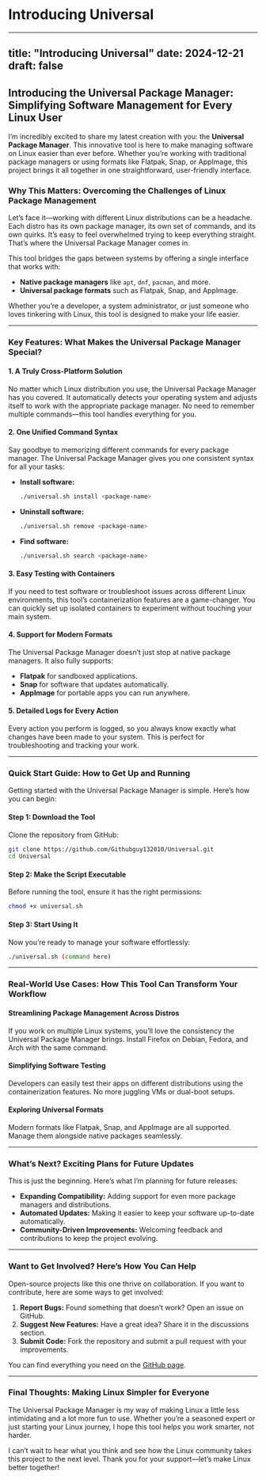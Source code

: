# Introducing Universal

---
title: "Introducing Universal"
date: 2024-12-21
draft: false
---

## Introducing the Universal Package Manager: Simplifying Software Management for Every Linux User

I’m incredibly excited to share my latest creation with you: the **Universal Package Manager**. This innovative tool is here to make managing software on Linux easier than ever before. Whether you’re working with traditional package managers or using formats like Flatpak, Snap, or AppImage, this project brings it all together in one straightforward, user-friendly interface.

### Why This Matters: Overcoming the Challenges of Linux Package Management

Let’s face it—working with different Linux distributions can be a headache. Each distro has its own package manager, its own set of commands, and its own quirks. It’s easy to feel overwhelmed trying to keep everything straight. That’s where the Universal Package Manager comes in.

This tool bridges the gaps between systems by offering a single interface that works with:

- **Native package managers** like `apt`, `dnf`, `pacman`, and more.
- **Universal package formats** such as Flatpak, Snap, and AppImage.

Whether you’re a developer, a system administrator, or just someone who loves tinkering with Linux, this tool is designed to make your life easier.

---

### Key Features: What Makes the Universal Package Manager Special?

#### 1. **A Truly Cross-Platform Solution**

No matter which Linux distribution you use, the Universal Package Manager has you covered. It automatically detects your operating system and adjusts itself to work with the appropriate package manager. No need to remember multiple commands—this tool handles everything for you.

#### 2. **One Unified Command Syntax**

Say goodbye to memorizing different commands for every package manager. The Universal Package Manager gives you one consistent syntax for all your tasks:

- **Install software:**
  ```bash
  ./universal.sh install <package-name>
  ```
- **Uninstall software:**
  ```bash
  ./universal.sh remove <package-name>
  ```
- **Find software:**
  ```bash
  ./universal.sh search <package-name>
  ```

#### 3. **Easy Testing with Containers**

If you need to test software or troubleshoot issues across different Linux environments, this tool’s containerization features are a game-changer. You can quickly set up isolated containers to experiment without touching your main system.

#### 4. **Support for Modern Formats**

The Universal Package Manager doesn’t just stop at native package managers. It also fully supports:

- **Flatpak** for sandboxed applications.
- **Snap** for software that updates automatically.
- **AppImage** for portable apps you can run anywhere.

#### 5. **Detailed Logs for Every Action**

Every action you perform is logged, so you always know exactly what changes have been made to your system. This is perfect for troubleshooting and tracking your work.

---

### Quick Start Guide: How to Get Up and Running

Getting started with the Universal Package Manager is simple. Here’s how you can begin:

#### Step 1: Download the Tool

Clone the repository from GitHub:

```bash
git clone https://github.com/Githubguy132010/Universal.git
cd Universal
```

#### Step 2: Make the Script Executable

Before running the tool, ensure it has the right permissions:

```bash
chmod +x universal.sh
```

#### Step 3: Start Using It

Now you’re ready to manage your software effortlessly:

```bash
./universal.sh (command here)
```

---

### Real-World Use Cases: How This Tool Can Transform Your Workflow

#### Streamlining Package Management Across Distros

If you work on multiple Linux systems, you’ll love the consistency the Universal Package Manager brings. Install Firefox on Debian, Fedora, and Arch with the same command.

#### Simplifying Software Testing

Developers can easily test their apps on different distributions using the containerization features. No more juggling VMs or dual-boot setups.

#### Exploring Universal Formats

Modern formats like Flatpak, Snap, and AppImage are all supported. Manage them alongside native packages seamlessly.

---

### What’s Next? Exciting Plans for Future Updates

This is just the beginning. Here’s what I’m planning for future releases:

- **Expanding Compatibility:** Adding support for even more package managers and distributions.
- **Automated Updates:** Making it easier to keep your software up-to-date automatically.
- **Community-Driven Improvements:** Welcoming feedback and contributions to keep the project evolving.

---

### Want to Get Involved? Here’s How You Can Help

Open-source projects like this one thrive on collaboration. If you want to contribute, here are some ways to get involved:

1. **Report Bugs:** Found something that doesn’t work? Open an issue on GitHub.
2. **Suggest New Features:** Have a great idea? Share it in the discussions section.
3. **Submit Code:** Fork the repository and submit a pull request with your improvements.

You can find everything you need on the [GitHub page](https://github.com/Githubguy132010/Universal).

---

### Final Thoughts: Making Linux Simpler for Everyone

The Universal Package Manager is my way of making Linux a little less intimidating and a lot more fun to use. Whether you’re a seasoned expert or just starting your Linux journey, I hope this tool helps you work smarter, not harder.

I can’t wait to hear what you think and see how the Linux community takes this project to the next level. Thank you for your support—let’s make Linux better together!

